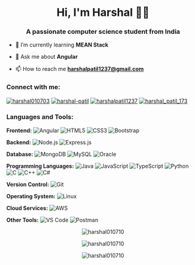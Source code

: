 <h1 align="center">Hi, I'm Harshal 👨‍💻 </h1>
<h3 align="center">A passionate computer science student from India</h3>

- 🌱 I’m currently learning **MEAN Stack**  
  
- 💬 Ask me about **Angular**

- 📫 How to reach me **harshalpatil1237@gmail.com**

<h3 align="left">Connect with me:</h3>
<p align="left">
  <a href="https://twitter.com/HARSHAL010703" target="blank"><img align="center" src="https://img.shields.io/twitter/follow/HARSHAL010703?style=social&logo=twitter" alt="harshal010703" /></a>
  <a href="https://linkedin.com/in/harshal-patil-3a4670229" target="blank"><img align="center" src="https://img.shields.io/badge/-harshal--patil-blue?style=flat-square&logo=linkedin&logoColor=white" alt="harshal-patil" /></a>
  <a href="https://www.hackerrank.com/harshalpatil1237" target="blank"><img align="center" src="https://img.shields.io/badge/-harshalpatil1237-2EC866?style=flat-square&logo=hackerrank&logoColor=white" alt="harshalpatil1237" /></a>
  <a href="https://www.leetcode.com/harshal_patil_173" target="blank"><img align="center" src="https://img.shields.io/badge/-harshal__patil__173-FFA116?style=flat-square&logo=leetcode&logoColor=white" alt="harshal_patil_173" /></a>
</p>

<h3 align="left">Languages and Tools:</h3>
<p align="left">
  <strong>Frontend:</strong>
  <img src="https://img.shields.io/badge/-Angular-DD0031?style=flat-square&logo=angular&logoColor=white" alt="Angular"/>
  <img src="https://img.shields.io/badge/-HTML5-E34F26?style=flat-square&logo=html5&logoColor=white" alt="HTML5"/>
  <img src="https://img.shields.io/badge/-CSS3-1572B6?style=flat-square&logo=css3&logoColor=white" alt="CSS3"/>
  <img src="https://img.shields.io/badge/-Bootstrap-563D7C?style=flat-square&logo=bootstrap&logoColor=white" alt="Bootstrap"/>
  
  <strong>Backend:</strong>
  <img src="https://img.shields.io/badge/-Node.js-339933?style=flat-square&logo=node.js&logoColor=white" alt="Node.js"/>
  <img src="https://img.shields.io/badge/-Express.js-000000?style=flat-square&logo=express&logoColor=white" alt="Express.js"/>
  
  <strong>Database:</strong>
  <img src="https://img.shields.io/badge/-MongoDB-47A248?style=flat-square&logo=mongodb&logoColor=white" alt="MongoDB"/>
  <img src="https://img.shields.io/badge/-MySQL-4479A1?style=flat-square&logo=mysql&logoColor=white" alt="MySQL"/>
  <img src="https://img.shields.io/badge/-Oracle-F80000?style=flat-square&logo=oracle&logoColor=white" alt="Oracle"/>
  
  <strong>Programming Languages:</strong>
  <img src="https://img.shields.io/badge/-Java-007396?style=flat-square&logo=java&logoColor=white" alt="Java"/>
  <img src="https://img.shields.io/badge/-JavaScript-F7DF1E?style=flat-square&logo=javascript&logoColor=white" alt="JavaScript"/>
  <img src="https://img.shields.io/badge/-TypeScript-3178C6?style=flat-square&logo=typescript&logoColor=white" alt="TypeScript"/>
  <img src="https://img.shields.io/badge/-Python-3776AB?style=flat-square&logo=python&logoColor=white" alt="Python"/>
  <img src="https://img.shields.io/badge/-C-00599C?style=flat-square&logo=c&logoColor=white" alt="C"/>
  <img src="https://img.shields.io/badge/-C++-00599C?style=flat-square&logo=cplusplus&logoColor=white" alt="C++"/>
  <img src="https://img.shields.io/badge/-C%23-239120?style=flat-square&logo=csharp&logoColor=white" alt="C#"/>
  
  <strong>Version Control:</strong>
  <img src="https://img.shields.io/badge/-Git-F05032?style=flat-square&logo=git&logoColor=white" alt="Git"/>
  
  <strong>Operating System:</strong>
  <img src="https://img.shields.io/badge/-Linux-FCC624?style=flat-square&logo=linux&logoColor=white" alt="Linux"/>

<p align="left">
  <strong>Cloud Services:</strong>
  <img src="https://img.shields.io/badge/-Amazon%20Web%20Services (AWS)-232F3E?style=flat-square&logo=amazon-aws&logoColor=white" alt="AWS"/>
  <!-- Add badges for other cloud services like Azure and GCP if you use them -->

  <strong>Other Tools:</strong>
  <img src="https://img.shields.io/badge/-VS%20Code-007ACC?style=flat-square&logo=visual-studio-code&logoColor=white" alt="VS Code"/>
  <img src="https://img.shields.io/badge/-Postman-FF6C37?style=flat-square&logo=postman&logoColor=white" alt="Postman"/>
  <!-- Add badges for other tools you frequently use -->
</p>

</p>

<p align="center">
  <img src="https://github-readme-stats.vercel.app/api/top-langs?username=harshal010710&show_icons=true&locale=en&layout=compact&theme=dark" alt="harshal010710" />
</p>

<p align="center">
  <img src="https://github-readme-stats.vercel.app/api?username=harshal010710&show_icons=true&locale=en&theme=dark" alt="harshal010710" />
</p>

<p align="center">
  <img src="https://github-readme-streak-stats.herokuapp.com/?user=harshal010710&theme=dark" alt="harshal010710" />
</p>
